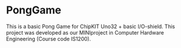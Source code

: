 # PongGame
This is a basic Pong Game for ChipKIT Uno32 + basic I/O-shield. This project was developed as our MINIproject in Computer Hardware Engineering (Course code IS1200).
